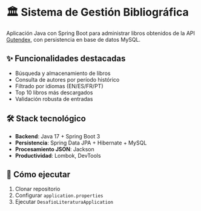 # 🏛️ Sistema de Gestión Bibliográfica

Aplicación Java con Spring Boot para administrar libros obtenidos de la API [Gutendex](https://gutendex.com/), con persistencia en base de datos MySQL.

## ✨ Funcionalidades destacadas
- Búsqueda y almacenamiento de libros
- Consulta de autores por período histórico
- Filtrado por idiomas (EN/ES/FR/PT)
- Top 10 libros más descargados
- Validación robusta de entradas

## 🛠️ Stack tecnológico
- **Backend**: Java 17 + Spring Boot 3
- **Persistencia**: Spring Data JPA + Hibernate + MySQL
- **Procesamiento JSON**: Jackson
- **Productividad**: Lombok, DevTools

## 🚀 Cómo ejecutar
1. Clonar repositorio
2. Configurar `application.properties`
3. Ejecutar `DesafioLiteraturaApplication`


